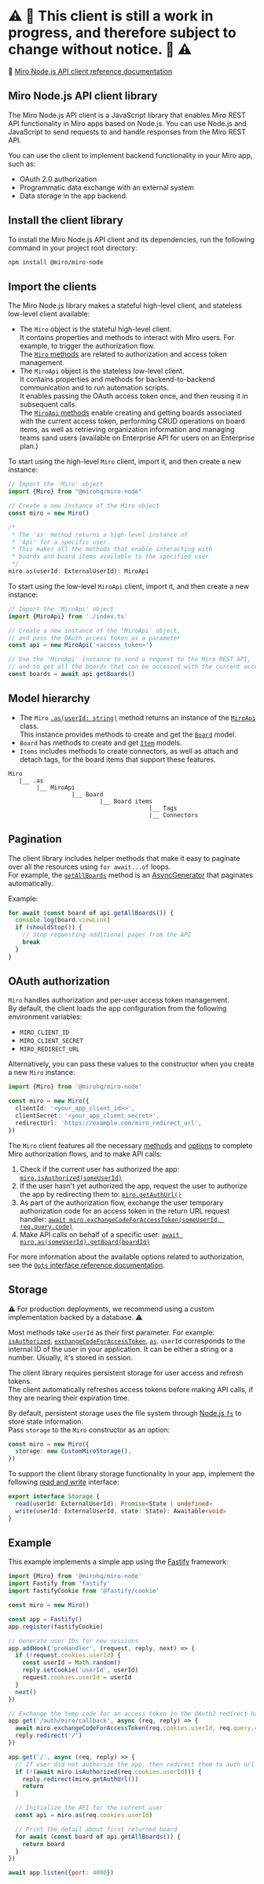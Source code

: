 # ⚠️ 🚧 This client is still a work in progress, and therefore subject to change without notice. 🚧 ⚠️

🚧 [Miro Node,js API client reference documentation](https://miroapp.github.io/api-clients/classes/index.Miro.html)

## Miro Node.js API client library

The Miro Node.js API client is a JavaScript library that enables Miro REST API functionality in Miro apps based on Node.js.
You can use Node.js and JavaScript to send requests to and handle responses from the Miro REST API.

You can use the client to implement backend functionality in your Miro app, such as:

- OAuth 2.0 authorization
- Programmatic data exchange with an external system
- Data storage in the app backend.

## Install the client library

To install the Miro Node.js API client and its dependencies, run the following command in your project root directory:

```bash
npm install @miro/miro-node
```

## Import the clients

The Miro Node.js library makes a stateful high-level client, and stateless low-level client available:

- The `Miro` object is the stateful high-level client. \
  It contains properties and methods to interact with Miro users. For example, to trigger the authorization flow. \
  The [`Miro` methods](https://miroapp.github.io/api-clients/classes/index.Miro.html) are related to authorization and access token management.
- The `MiroApi` object is the stateless low-level client. \
  It contains properties and methods for backend-to-backend communication and to run automation scripts. \
  It enables passing the OAuth access token once, and then reusing it in subsequent calls. \
  The [`MiroApi` methods](https://miroapp.github.io/api-clients/classes/index.MiroApi.html) enable creating and getting boards associated with the current access token, performing CRUD operations on board items, as well as retrieving organization information and managing teams sand users (available on Enterprise API for users on an Enterprise plan.)

To start using the high-level `Miro` client, import it, and then create a new instance:

```typescript
// Import the 'Miro' object
import {Miro} from "@mirohq/miro-node"

// Create a new instance of the Miro object
const miro = new Miro()

/*
 * The 'as' method returns a high-level instance of
 * 'Api' for a specific user.
 * This makes all the methods that enable interacting with
 * boards and board items available to the specified user
 */
miro.as(userId: ExternalUserId): MiroApi
```

To start using the low-level `MiroApi` client, import it, and then create a new instance:

```typescript
// Import the 'MiroApi' object
import {MiroApi} from './index.ts'

// Create a new instance of the 'MiroApi' object,
// and pass the OAuth access token as a parameter
const api = new MiroApi('<access_token>')

// Use the 'MiroApi' instance to send a request to the Miro REST API,
// and to get all the boards that can be accessed with the current access token.
const boards = await api.getBoards()
```

## Model hierarchy

- The `Miro` [`.as(userId: string)`](https://miroapp.github.io/api-clients/classes/index.Miro.html#as) method returns an instance of the [`MiroApi`](https://miroapp.github.io/api-clients/classes/highlevel.Api.html) class. \
  This instance provides methods to create and get the [`Board`](https://miroapp.github.io/api-clients/classes/highlevel.Board.html) model.
- `Board` has methods to create and get [`Item`](https://miroapp.github.io/api-clients/classes/highlevel.Item.html) models.
- `Items` includes methods to create connectors, as well as attach and detach tags, for the board items that support these features.

```text
Miro
   |__ .as
        |__ MiroApi
                  |__ Board
                          |__ Board items
                                        |__ Tags
                                        |__ Connectors
```

## Pagination

The client library includes helper methods that make it easy to paginate over all the resources using `for await...of` loops. \
For example, the [`getAllBoards`](https://miroapp.github.io/api-clients/classes/highlevel.Api.html#getAllBoards) method is an [AsyncGenerator](https://developer.mozilla.org/en-US/docs/Web/JavaScript/Reference/Global_Objects/AsyncGenerator) that paginates automatically.

Example:

```typescript
for await (const board of api.getAllBoards()) {
  console.log(board.viewLink)
  if (shouldStop()) {
    // Stop requesting additional pages from the API
    break
  }
}
```

## OAuth authorization

`Miro` handles authorization and per-user access token management. \
By default, the client loads the app configuration from the following environment variables:

- `MIRO_CLIENT_ID`
- `MIRO_CLIENT_SECRET`
- `MIRO_REDIRECT_URL`

Alternatively, you can pass these values to the constructor when you create a new `Miro` instance:

```typescript
import {Miro} from '@mirohq/miro-node'

const miro = new Miro({
  clientId: '<your_app_client_id>>',
  clientSecret: '<your_app_client_secret>',
  redirectUrl: 'https://example.com/miro_redirect_url',
})
```

The `Miro` client features all the necessary [methods](https://miroapp.github.io/api-clients/classes/index.Miro.html) and [options](https://miroapp.github.io/api-clients/interfaces/index.Opts.html) to complete Miro authorization flows, and to make API calls:

1. Check if the current user has authorized the app: [`miro.isAuthorized(someUserId)`](https://miroapp.github.io/api-clients/classes/index.Miro.html#isAuthorized)
2. If the user hasn't yet authorized the app, request the user to authorize the app by redirecting them to: [`miro.getAuthUrl()`](https://miroapp.github.io/api-clients/classes/index.Miro.html#getAuthUrl)
3. As part of the authorization flow, exchange the user temporary authorization code for an access token in the return URL request handler: [`await miro.exchangeCodeForAccessToken(someUserId, req.query.code)`](https://miroapp.github.io/api-clients/classes/index.Miro.html#exchangeCodeForAccessToken)
4. Make API calls on behalf of a specific user: [`await miro.as(someUserId).getBoard(boardId)`](https://miroapp.github.io/api-clients/classes/index.Miro.html#as)

For more information about the available options related to authorization, see the [`Opts` interface reference documentation](https://miroapp.github.io/api-clients/interfaces/index.Opts.html).

## Storage

⚠️ For production deployments, we recommend using a custom implementation backed by a database. ⚠️

Most methods take `userId` as their first parameter. For example: [`isAuthorized`](), [`exchangeCodeForAccessToken`](), [`as`]().
`userId` corresponds to the internal ID of the user in your application. It can be either a string or a number. Usually, it's stored in session.

The client library requires persistent storage for user access and refresh tokens. \
The client automatically refreshes access tokens before making API calls, if they are nearing their expiration time.

By default, persistent storage uses the file system through [Node.js `fs`](https://nodejs.org/api/fs.html) to store state information. \
Pass `storage` to the `Miro` constructor as an option:

```typescript
const miro = new Miro({
  storage: new CustomMiroStorage(),
})
```

To support the client library storage functionality in your app, implement the following [read and write](https://miroapp.github.io/api-clients/interfaces/index.Storage.html) interface:

```typescript
export interface Storage {
  read(userId: ExternalUserId): Promise<State | undefined>
  write(userId: ExternalUserId, state: State): Awaitable<void>
}
```

## Example

This example implements a simple app using the [Fastify](https://www.fastify.io/) framework:

```javascript
import {Miro} from '@mirohq/miro-node'
import Fastify from 'fastify'
import fastifyCookie from '@fastify/cookie'

const miro = new Miro()

const app = Fastify()
app.register(fastifyCookie)

// Generate user IDs for new sessions
app.addHook('preHandler', (request, reply, next) => {
  if (!request.cookies.userId) {
    const userId = Math.random()
    reply.setCookie('userId', userId)
    request.cookies.userId = userId
  }
  next()
})

// Exchange the temp code for an access token in the OAuth2 redirect handler
app.get('/auth/miro/callback', async (req, reply) => {
  await miro.exchangeCodeForAccessToken(req.cookies.userId, req.query.code)
  reply.redirect('/')
})

app.get('/', async (req, reply) => {
  // If user did not authorize the app, then redirect them to auth url
  if (!(await miro.isAuthorized(req.cookies.userId))) {
    reply.redirect(miro.getAuthUrl())
    return
  }

  // Initialize the API for the current user
  const api = miro.as(req.cookies.userId)

  // Print the detail about first returned board
  for await (const board of api.getAllBoards()) {
    return board
  }
})

await app.listen({port: 4000})
```
